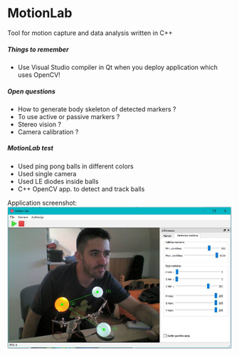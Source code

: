 # MotionLab
Tool for motion capture and data analysis written in C++
 
##### Things to remember 
* Use Visual Studio compiler in Qt when you deploy application which uses OpenCV!

##### Open questions

* How to generate body skeleton of detected markers ?
* To use active or passive markers ?
* Stereo vision ?
* Camera calibration ?

##### MotionLab test

* Used ping pong balls in different colors
* Used single camera
* Used LE diodes inside balls 
* C++ OpenCV app. to detect and track balls

Application screenshot:
![alt tag](https://github.com/alexandarZ/MotionLab/blob/master/MotionLab.png)
